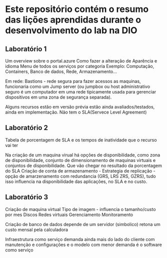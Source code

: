 # Este repositório contém o resumo das lições aprendidas durante o desenvolvimento do lab na DIO
## Laboratório 1
Um overview sobre o portal.azure
Como fazer a alteração de Aparência e idioma
Menu de todos os serviços por categoria
Exemplo: Computação, Containers, Banco de dados, Rede, Armazenamento...

Em rede: 
Bastions - rede segura para fazer acessos as maquinas, funcionaria como um Jump server (ou jumpbox ou host administrativo seguro é um computador em uma rede tipicamente usada para gerenciar dispositivos em uma zona de segurança separada). 


Alguns recursos estão em versão prévia estão ainda avaliados/testados, ainda em implementação. Não tem o SLA(Servece Level Agreement)

## Laboratório 2

Tabela de porcentagem de SLA e os tempos de inatividade que o recurso vai ter

Na criação de um maquina virual há opções de disponibilidade, como zona de disponibilidade, conjunto de dimensionamento de maquinas virtuais e conjuntos de disponibilidade. Que vão chegar no resultado da porcentagem do SLA
Criação de conta de armazenamento - Estrategia de replicação - opção de amarzenamento com redundancia (GRS, LRS ZRS, GZRS), tudo isso influencia na disponibilidade das aplicações, no SLA e no custo.


## Laboratório 3

Criação de maquina virtual
Tipo de imagem - influencia o tamanho/custo por mes
Discos
Redes virtuais
Gerenciamento
Monitoramento

Criação de banco de dados
depende de um servidor (simbolico)
retona um custo mensal pela calculadora

Infraestrutura como serviço demanda ainda mais do lado do cliente com manutenção e configurações
e o modelo com menor demanda é o software como serviço
